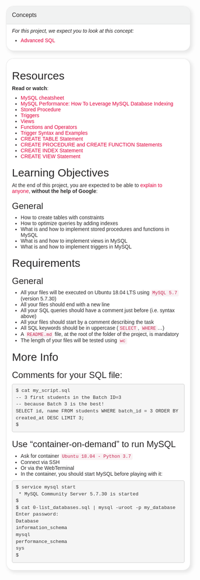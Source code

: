 <div class="panel panel-default" style="box-sizing: border-box; margin-bottom: 20px; background-color: rgb(255, 255, 255); border: 1px solid rgba(41, 39, 40, 0.1); border-radius: 20px; box-shadow: rgba(41, 39, 40, 0.1) 5px 5px 10px 1px; overflow: hidden; color: rgb(41, 39, 40); font-family: aktiv-grotesk, sans-serif; font-size: 14px; font-style: normal; font-variant-ligatures: normal; font-variant-caps: normal; font-weight: 400; letter-spacing: normal; orphans: 2; text-align: start; text-indent: 0px; text-transform: none; white-space: normal; widows: 2; word-spacing: 0px; -webkit-text-stroke-width: 0px; text-decoration-thickness: initial; text-decoration-style: initial; text-decoration-color: initial;">
    <div class="panel-heading" style="box-sizing: border-box; padding: 15px; border-bottom: 1px solid rgba(41, 39, 40, 0.1); border-top-left-radius: 19px; border-top-right-radius: 19px; color: rgb(51, 51, 51); background-color: rgb(241, 242, 242); border-top-color: rgba(41, 39, 40, 0.1); border-right-color: rgba(41, 39, 40, 0.1); border-left-color: rgba(41, 39, 40, 0.1);">
        <h3 class="panel-title" style="box-sizing: border-box; font-family: inherit; font-weight: 500; line-height: 1.1; color: rgb(41, 39, 40); margin-top: 0px; margin-bottom: 0px; font-size: 16px;">Concepts</h3>
    </div>
    <div class="panel-body" style="box-sizing: border-box; padding: 10px 15px;">
        <p style="box-sizing: border-box; margin: 0px 0px 10px;"><em style="box-sizing: border-box;">For this project, we expect you to look at this concept:</em></p>
        <ul style="box-sizing: border-box; margin-top: 0px; margin-bottom: 10px;">
            <li style="box-sizing: border-box;"><a href="https://intranet.hbtn.io/concepts/877" style="box-sizing: border-box; background-color: transparent; color: rgb(224, 0, 60); text-decoration: none;">Advanced SQL</a></li>
        </ul>
    </div>
</div>
<div class="panel panel-default" style="box-sizing: border-box; margin-bottom: 20px; background-color: rgb(255, 255, 255); border: 1px solid rgba(41, 39, 40, 0.1); border-radius: 20px; box-shadow: rgba(41, 39, 40, 0.1) 5px 5px 10px 1px; overflow: hidden; color: rgb(41, 39, 40); font-family: aktiv-grotesk, sans-serif; font-size: 14px; font-style: normal; font-variant-ligatures: normal; font-variant-caps: normal; font-weight: 400; letter-spacing: normal; orphans: 2; text-align: start; text-indent: 0px; text-transform: none; white-space: normal; widows: 2; word-spacing: 0px; -webkit-text-stroke-width: 0px; text-decoration-thickness: initial; text-decoration-style: initial; text-decoration-color: initial;">
    <div class="panel-body" style="box-sizing: border-box; padding: 10px 15px;">
        <h2 style="box-sizing: border-box; font-family: inherit; font-weight: 500; line-height: 1.1; color: inherit; margin-top: 20px; margin-bottom: 10px; font-size: 30px;">Resources</h2>
        <p style="box-sizing: border-box; margin: 0px 0px 10px;"><strong style="box-sizing: border-box; font-weight: bold;">Read or watch</strong>:</p>
        <ul style="box-sizing: border-box; margin-top: 0px; margin-bottom: 10px;">
            <li style="box-sizing: border-box;"><a href="https://intranet.hbtn.io/rltoken/XCHG-pgtifYRSw8ILB6DEw" style="box-sizing: border-box; background-color: transparent; color: rgb(224, 0, 60); text-decoration: none;" target="_blank" title="MySQL cheatsheet">MySQL cheatsheet</a></li>
            <li style="box-sizing: border-box;"><a href="https://intranet.hbtn.io/rltoken/VXAPISdkpKg3YD3HmVQXlw" style="box-sizing: border-box; background-color: transparent; color: rgb(224, 0, 60); text-decoration: none;" target="_blank" title="MySQL Performance: How To Leverage MySQL Database Indexing">MySQL Performance: How To Leverage MySQL Database Indexing</a></li>
            <li style="box-sizing: border-box;"><a href="https://intranet.hbtn.io/rltoken/C37E-NvP8KxpI5Ds5w1oAQ" style="box-sizing: border-box; background-color: transparent; color: rgb(224, 0, 60); text-decoration: none;" target="_blank" title="Stored Procedure">Stored Procedure</a></li>
            <li style="box-sizing: border-box;"><a href="https://intranet.hbtn.io/rltoken/0xFZu5AK0imLk70dxxcODA" style="box-sizing: border-box; background-color: transparent; color: rgb(224, 0, 60); text-decoration: none;" target="_blank" title="Triggers">Triggers</a></li>
            <li style="box-sizing: border-box;"><a href="https://intranet.hbtn.io/rltoken/Q8butAms3BthfCFhXuQSPA" style="box-sizing: border-box; background-color: transparent; color: rgb(224, 0, 60); text-decoration: none;" target="_blank" title="Views">Views</a></li>
            <li style="box-sizing: border-box;"><a href="https://intranet.hbtn.io/rltoken/0ezATipRSpz1K8MixrD2Rg" style="box-sizing: border-box; background-color: transparent; color: rgb(224, 0, 60); text-decoration: none;" target="_blank" title="Functions and Operators">Functions and Operators</a></li>
            <li style="box-sizing: border-box;"><a href="https://intranet.hbtn.io/rltoken/rc8oho9n7LAjtffC584tgA" style="box-sizing: border-box; background-color: transparent; color: rgb(224, 0, 60); text-decoration: none;" target="_blank" title="Trigger Syntax and Examples">Trigger Syntax and Examples</a></li>
            <li style="box-sizing: border-box;"><a href="https://intranet.hbtn.io/rltoken/F1SUJgWz-4YNNYLPkL9tPw" style="box-sizing: border-box; background-color: transparent; color: rgb(224, 0, 60); text-decoration: none;" target="_blank" title="CREATE TABLE Statement">CREATE TABLE Statement</a></li>
            <li style="box-sizing: border-box;"><a href="https://intranet.hbtn.io/rltoken/XhYdXik2tTMK2k81WxulpA" style="box-sizing: border-box; background-color: transparent; color: rgb(224, 0, 60); text-decoration: none;" target="_blank" title="CREATE PROCEDURE and CREATE FUNCTION Statements">CREATE PROCEDURE and CREATE FUNCTION Statements</a></li>
            <li style="box-sizing: border-box;"><a href="https://intranet.hbtn.io/rltoken/K90KZ3z4gL5mPpHROlEOcg" style="box-sizing: border-box; background-color: transparent; color: rgb(224, 0, 60); text-decoration: none;" target="_blank" title="CREATE INDEX Statement">CREATE INDEX Statement</a></li>
            <li style="box-sizing: border-box;"><a href="https://intranet.hbtn.io/rltoken/VJESVxV2V7jGqrR-50903A" style="box-sizing: border-box; background-color: transparent; color: rgb(224, 0, 60); text-decoration: none;" target="_blank" title="CREATE VIEW Statement">CREATE VIEW Statement</a></li>
        </ul>
        <h2 style="box-sizing: border-box; font-family: inherit; font-weight: 500; line-height: 1.1; color: inherit; margin-top: 20px; margin-bottom: 10px; font-size: 30px;">Learning Objectives</h2>
        <p style="box-sizing: border-box; margin: 0px 0px 10px;">At the end of this project, you are expected to be able to&nbsp;<a href="https://intranet.hbtn.io/rltoken/j63kEGfU7eLokEipk6jQCA" style="box-sizing: border-box; background-color: transparent; color: rgb(224, 0, 60); text-decoration: none;" target="_blank" title="explain to anyone">explain to anyone</a>,&nbsp;<strong style="box-sizing: border-box; font-weight: bold;">without the help of Google</strong>:</p>
        <h3 style="box-sizing: border-box; font-family: inherit; font-weight: 500; line-height: 1.1; color: inherit; margin-top: 20px; margin-bottom: 10px; font-size: 24px;">General</h3>
        <ul style="box-sizing: border-box; margin-top: 0px; margin-bottom: 10px;">
            <li style="box-sizing: border-box;">How to create tables with constraints</li>
            <li style="box-sizing: border-box;">How to optimize queries by adding indexes</li>
            <li style="box-sizing: border-box;">What is and how to implement stored procedures and functions in MySQL</li>
            <li style="box-sizing: border-box;">What is and how to implement views in MySQL</li>
            <li style="box-sizing: border-box;">What is and how to implement triggers in MySQL</li>
        </ul>
        <h2 style="box-sizing: border-box; font-family: inherit; font-weight: 500; line-height: 1.1; color: inherit; margin-top: 20px; margin-bottom: 10px; font-size: 30px;">Requirements</h2>
        <h3 style="box-sizing: border-box; font-family: inherit; font-weight: 500; line-height: 1.1; color: inherit; margin-top: 20px; margin-bottom: 10px; font-size: 24px;">General</h3>
        <ul style="box-sizing: border-box; margin-top: 0px; margin-bottom: 10px;">
            <li style="box-sizing: border-box;">All your files will be executed on Ubuntu 18.04 LTS using&nbsp;<code style='box-sizing: border-box; font-family: Menlo, Monaco, Consolas, "Courier New", monospace; font-size: 12.6px; padding: 2px 4px; color: rgb(199, 37, 78); background-color: rgb(249, 242, 244); border-radius: 4px;'>MySQL 5.7</code> (version 5.7.30)</li>
            <li style="box-sizing: border-box;">All your files should end with a new line</li>
            <li style="box-sizing: border-box;">All your SQL queries should have a comment just before (i.e. syntax above)</li>
            <li style="box-sizing: border-box;">All your files should start by a comment describing the task</li>
            <li style="box-sizing: border-box;">All SQL keywords should be in uppercase (<code style='box-sizing: border-box; font-family: Menlo, Monaco, Consolas, "Courier New", monospace; font-size: 12.6px; padding: 2px 4px; color: rgb(199, 37, 78); background-color: rgb(249, 242, 244); border-radius: 4px;'>SELECT</code>,&nbsp;<code style='box-sizing: border-box; font-family: Menlo, Monaco, Consolas, "Courier New", monospace; font-size: 12.6px; padding: 2px 4px; color: rgb(199, 37, 78); background-color: rgb(249, 242, 244); border-radius: 4px;'>WHERE</code>&hellip;)</li>
            <li style="box-sizing: border-box;">A&nbsp;<code style='box-sizing: border-box; font-family: Menlo, Monaco, Consolas, "Courier New", monospace; font-size: 12.6px; padding: 2px 4px; color: rgb(199, 37, 78); background-color: rgb(249, 242, 244); border-radius: 4px;'>README.md</code> file, at the root of the folder of the project, is mandatory</li>
            <li style="box-sizing: border-box;">The length of your files will be tested using&nbsp;<code style='box-sizing: border-box; font-family: Menlo, Monaco, Consolas, "Courier New", monospace; font-size: 12.6px; padding: 2px 4px; color: rgb(199, 37, 78); background-color: rgb(249, 242, 244); border-radius: 4px;'>wc</code></li>
        </ul>
        <h2 style="box-sizing: border-box; font-family: inherit; font-weight: 500; line-height: 1.1; color: inherit; margin-top: 20px; margin-bottom: 10px; font-size: 30px;">More Info</h2>
        <h3 style="box-sizing: border-box; font-family: inherit; font-weight: 500; line-height: 1.1; color: inherit; margin-top: 20px; margin-bottom: 10px; font-size: 24px;">Comments for your SQL file:</h3>
        <pre style='box-sizing: border-box; overflow: auto; font-family: Menlo, Monaco, Consolas, "Courier New", monospace; font-size: 13px; display: block; padding: 9.5px; margin: 0px 0px 10px; line-height: 1.42857; color: rgb(51, 51, 51); word-break: break-all; overflow-wrap: break-word; background-color: rgb(245, 245, 245); border: 1px solid rgb(204, 204, 204); border-radius: 4px;'><code style='box-sizing: border-box; font-family: Menlo, Monaco, Consolas, "Courier New", monospace; font-size: inherit; padding: 0px; color: inherit; background-color: transparent; border-radius: 0px; white-space: pre-wrap;'>$ cat my_script.sql
-- 3 first students in the Batch ID=3
-- because Batch 3 is the best!
SELECT id, name FROM students WHERE batch_id = 3 ORDER BY created_at DESC LIMIT 3;
$
</code></pre>
        <h3 style="box-sizing: border-box; font-family: inherit; font-weight: 500; line-height: 1.1; color: inherit; margin-top: 20px; margin-bottom: 10px; font-size: 24px;">Use &ldquo;container-on-demand&rdquo; to run MySQL</h3>
        <ul style="box-sizing: border-box; margin-top: 0px; margin-bottom: 10px;">
            <li style="box-sizing: border-box;">Ask for container&nbsp;<code style='box-sizing: border-box; font-family: Menlo, Monaco, Consolas, "Courier New", monospace; font-size: 12.6px; padding: 2px 4px; color: rgb(199, 37, 78); background-color: rgb(249, 242, 244); border-radius: 4px;'>Ubuntu 18.04 - Python 3.7</code></li>
            <li style="box-sizing: border-box;">Connect via SSH</li>
            <li style="box-sizing: border-box;">Or via the WebTerminal</li>
            <li style="box-sizing: border-box;">In the container, you should start MySQL before playing with it:</li>
        </ul>
        <pre style='box-sizing: border-box; overflow: auto; font-family: Menlo, Monaco, Consolas, "Courier New", monospace; font-size: 13px; display: block; padding: 9.5px; margin: 0px 0px 10px; line-height: 1.42857; color: rgb(51, 51, 51); word-break: break-all; overflow-wrap: break-word; background-color: rgb(245, 245, 245); border: 1px solid rgb(204, 204, 204); border-radius: 4px;'><code style='box-sizing: border-box; font-family: Menlo, Monaco, Consolas, "Courier New", monospace; font-size: inherit; padding: 0px; color: inherit; background-color: transparent; border-radius: 0px; white-space: pre-wrap;'>$ service mysql start
 * MySQL Community Server 5.7.30 is started
$
$ cat 0-list_databases.sql | mysql -uroot -p my_database
Enter password: 
Database
information_schema
mysql
performance_schema
sys
$</code></pre>
    </div>
</div>